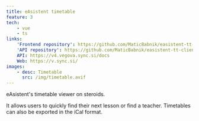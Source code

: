 ```yaml
---
title: eAsistent timetable
feature: 3
tech:
    - vue
    - ts
links:
    'Frontend repository': https://github.com/MaticBabnik/easistent-tt-client
    'API repository': https://github.com/MaticBabnik/easistent-tt-client
    API: https://v4.vegova.sync.si/docs
    Web: https://v.sync.si/
images:
    - desc: Timetable
      src: /img/timetable.avif
---
```


eAsistent's timetable viewer on steroids.

It allows users to quickly find their next lesson or find a teacher.
Timetables can also be exported in the iCal format.
